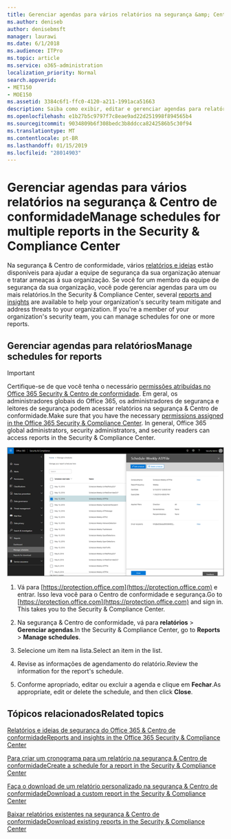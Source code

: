 ```yaml
---
title: Gerenciar agendas para vários relatórios na segurança &amp; Centro de conformidade
ms.author: deniseb
author: denisebmsft
manager: laurawi
ms.date: 6/1/2018
ms.audience: ITPro
ms.topic: article
ms.service: o365-administration
localization_priority: Normal
search.appverid:
- MET150
- MOE150
ms.assetid: 3384c6f1-ffc0-4120-a211-1991aca51663
description: Saiba como exibir, editar e gerenciar agendas para relatórios na segurança &amp; Centro de conformidade.
ms.openlocfilehash: e1b27b5c9797f7c8eae9ad22d251998f894565b4
ms.sourcegitcommit: 9034809b6f308bedc3b8ddcca8242586b5c30f94
ms.translationtype: MT
ms.contentlocale: pt-BR
ms.lasthandoff: 01/15/2019
ms.locfileid: "28014903"
---
```

# <a name="manage-schedules-for-multiple-reports-in-the-security-amp-compliance-center"></a><span data-ttu-id="90245-103">Gerenciar agendas para vários relatórios na segurança &amp; Centro de conformidade</span><span class="sxs-lookup"><span data-stu-id="90245-103">Manage schedules for multiple reports in the Security &amp; Compliance Center</span></span>

<span data-ttu-id="90245-p101">Na segurança &amp; Centro de conformidade, vários [relatórios e ideias](reports-and-insights-in-security-and-compliance.md) estão disponíveis para ajudar a equipe de segurança da sua organização atenuar e tratar ameaças à sua organização. Se você for um membro da equipe de segurança da sua organização, você pode gerenciar agendas para um ou mais relatórios.</span><span class="sxs-lookup"><span data-stu-id="90245-p101">In the Security &amp; Compliance Center, several [reports and insights](reports-and-insights-in-security-and-compliance.md) are available to help your organization's security team mitigate and address threats to your organization. If you're a member of your organization's security team, you can manage schedules for one or more reports.</span></span> 
  
## <a name="manage-schedules-for-reports"></a><span data-ttu-id="90245-106">Gerenciar agendas para relatórios</span><span class="sxs-lookup"><span data-stu-id="90245-106">Manage schedules for reports</span></span>

> [!IMPORTANT]
> <span data-ttu-id="90245-p102">Certifique-se de que você tenha o necessário [permissões atribuídas no Office 365 Security &amp; Centro de conformidade](permissions-in-the-security-and-compliance-center.md). Em geral, os administradores globais do Office 365, os administradores de segurança e leitores de segurança podem acessar relatórios na segurança &amp; Centro de conformidade.</span><span class="sxs-lookup"><span data-stu-id="90245-p102">Make sure that you have the necessary [permissions assigned in the Office 365 Security &amp; Compliance Center](permissions-in-the-security-and-compliance-center.md). In general, Office 365 global administrators, security administrators, and security readers can access reports in the Security &amp; Compliance Center.</span></span> 
  
![Na segurança &amp; Centro de conformidade, escolha relatórios \> Gerenciar agendas](media/efa5e2f9-bf73-4f85-acea-f1ca7e2bca5e.png)

1. <span data-ttu-id="90245-p103">Vá para [https://protection.office.com](https://protection.office.com) e entrar. Isso leva você para o Centro de conformidade e segurança.</span><span class="sxs-lookup"><span data-stu-id="90245-p103">Go to [https://protection.office.com](https://protection.office.com) and sign in. This takes you to the Security & Compliance Center.</span></span>

2. <span data-ttu-id="90245-112">Na segurança &amp; Centro de conformidade, vá para **relatórios** \> **Gerenciar agendas**.</span><span class="sxs-lookup"><span data-stu-id="90245-112">In the Security &amp; Compliance Center, go to **Reports** \> **Manage schedules**.</span></span>
    
3. <span data-ttu-id="90245-113">Selecione um item na lista.</span><span class="sxs-lookup"><span data-stu-id="90245-113">Select an item in the list.</span></span>
    
4. <span data-ttu-id="90245-114">Revise as informações de agendamento do relatório.</span><span class="sxs-lookup"><span data-stu-id="90245-114">Review the information for the report's schedule.</span></span>
    
5. <span data-ttu-id="90245-115">Conforme apropriado, editar ou excluir a agenda e clique em **Fechar**.</span><span class="sxs-lookup"><span data-stu-id="90245-115">As appropriate, edit or delete the schedule, and then click **Close**.</span></span>
    
## <a name="related-topics"></a><span data-ttu-id="90245-116">Tópicos relacionados</span><span class="sxs-lookup"><span data-stu-id="90245-116">Related topics</span></span>

[<span data-ttu-id="90245-117">Relatórios e ideias de segurança do Office 365 &amp; Centro de conformidade</span><span class="sxs-lookup"><span data-stu-id="90245-117">Reports and insights in the Office 365 Security &amp; Compliance Center</span></span>](reports-and-insights-in-security-and-compliance.md)
  
[<span data-ttu-id="90245-118">Para criar um cronograma para um relatório na segurança &amp; Centro de conformidade</span><span class="sxs-lookup"><span data-stu-id="90245-118">Create a schedule for a report in the Security &amp; Compliance Center</span></span>](create-a-schedule-for-a-report.md)
  
[<span data-ttu-id="90245-119">Faça o download de um relatório personalizado na segurança &amp; Centro de conformidade</span><span class="sxs-lookup"><span data-stu-id="90245-119">Download a custom report in the Security &amp; Compliance Center</span></span>](set-up-and-download-a-custom-report.md)
  
[<span data-ttu-id="90245-120">Baixar relatórios existentes na segurança &amp; Centro de conformidade</span><span class="sxs-lookup"><span data-stu-id="90245-120">Download existing reports in the Security &amp; Compliance Center</span></span>](download-existing-reports.md)
  

